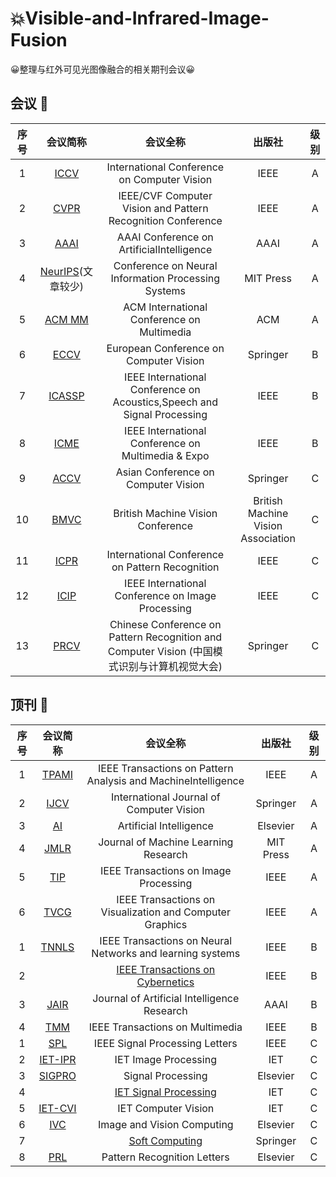 # :boom:Visible-and-Infrared-Image-Fusion
:grinning:整理与红外可见光图像融合的相关期刊会议:grinning:

## 会议 :dizzy:

| 序号 |                          会议简称                           |                                           会议全称                                           |               出版社               | 级别 |
| :--: | :---------------------------------------------------------: | :------------------------------------------------------------------------------------------: | :--------------------------------: | :--: |
|  1   |       [ICCV](http://dblp.uni-trier.de/db/conf/iccv/)        |                         International Conference on Computer Vision                          |                IEEE                |  A   |
|  2   |       [CVPR](http://dblp.uni-trier.de/db/conf/cvpr/)        |                 IEEE/CVF Computer Vision and Pattern Recognition Conference                  |                IEEE                |  A   |
|  3   |       [AAAI](http://dblp.uni-trier.de/db/conf/aaai/)        |                          AAAI Conference on ArtificialIntelligence                           |                AAAI                |  A   |
|  4   | [NeurIPS](http://dblp.uni-trier.de/db/conf/nips/)(文章较少) |                     Conference on Neural Information Processing Systems                      |             MIT Press              |  A   |
|  5   |       [ACM MM](http://dblp.uni-trier.de/db/conf/mm/)        |                          ACM International Conference on Multimedia                          |                ACM                 |  A   |
|  6   |       [ECCV ](http://dblp.uni-trier.de/db/conf/eccv/)       |                            European Conference on Computer Vision                            |              Springer              |  B   |
|  7   |     [ICASSP](http://dblp.uni-trier.de/db/conf/icassp/)      |           IEEE International Conference on Acoustics,Speech and Signal Processing            |                IEEE                |  B   |
|  8   |       [ICME](http://dblp.uni-trier.de/db/conf/icmcs/)       |                      IEEE International Conference on Multimedia & Expo                      |                IEEE                |  B   |
|  9   |       [ACCV](http://dblp.uni-trier.de/db/conf/accv/)        |                             Asian Conference on Computer Vision                              |              Springer              |  C   |
|  10  |       [BMVC](http://dblp.uni-trier.de/db/conf/bmvc/)        |                              British Machine Vision Conference                               | British Machine Vision Association |  C   |
|  11  |       [ICPR](http://dblp.uni-trier.de/db/conf/icpr/)        |                       International Conference on Pattern Recognition                        |                IEEE                |  C   |
|  12  |       [ICIP](http://dblp.uni-trier.de/db/conf/icip/)        |                      IEEE International Conference on Image Processing                       |                IEEE                |  C   |
|  13  |      [PRCV](https://dblp.org/db/conf/prcv/index.html)       | Chinese Conference on Pattern Recognition and Computer Vision (中国模式识别与计算机视觉大会) |              Springer              |  C   |


## 顶刊 :dizzy:

| 序号 |                           会议简称                           |                                    会议全称                                    |  出版社   | 级别 |
| :--: | :----------------------------------------------------------: | :----------------------------------------------------------------------------: | :-------: | :--: |
|  1   |     [TPAMI](http://dblp.uni-trier.de/db/journals/pami/)      |         IEEE Transactions on Pattern Analysis and MachineIntelligence          |   IEEE    |  A   |
|  2   |     [IJCV ](http://dblp.uni-trier.de/db/journals/ijcv/)      |                    International Journal of Computer Vision                    | Springer  |  A   |
|  3   |        [AI](http://dblp.uni-trier.de/db/journals/ai/)        |                            Artificial Intelligence                             | Elsevier  |  A   |
|  4   |      [JMLR](http://dblp.uni-trier.de/db/journals/jmlr/)      |                      Journal of Machine Learning Research                      | MIT Press |  A   |
|  5   |       [TIP](http://dblp.uni-trier.de/db/journals/tip/)       |                     IEEE Transactions on Image Processing                      |   IEEE    |  A   |
|  6   |      [TVCG](http://dblp.uni-trier.de/db/journals/tvcg/)      |            IEEE Transactions on Visualization and Computer Graphics            |   IEEE    |  A   |
|  1   |      [TNNLS](http://dblp.uni-trier.de/db/journals/tnn/)      |           IEEE Transactions on Neural Networks and learning systems            |   IEEE    |  B   |
|  2   |                                                              | [IEEE Transactions on Cybernetics](http://dblp.uni-trier.de/db/journals/tcyb/) |   IEEE    |  B   |
|  3   | [JAIR](http://dblp.uni-trier.de/db/journals/jair/index.html) |                  Journal of Artificial Intelligence Research                   |   AAAI    |  B   |
|  4   | [TMM](https://dblp.uni-trier.de/db/journals/tmm/index.html)  |                        IEEE Transactions on Multimedia                         |   IEEE    |  B   |
|  1   |       [SPL](http://dblp.uni-trier.de/db/journals/spl/)       |                         IEEE Signal Processing Letters                         |   IEEE    |  C   |
|  2   |   [IET-IPR](http://dblp.uni-trier.de/db/journals/iet-ipr/)   |                              IET Image Processing                              |    IET    |  C   |
|  3   |    [SIGPRO](http://dblp.uni-trier.de/db/journals/sigpro/)    |                               Signal Processing                                | Elsevier  |  C   |
|  4   |                                                              |    [IET Signal Processing](https://dblp.org/db/journals/iet-spr/index.html)    |    IET    |  C   |
|  5   |  [IET-CVI](https://dblp.org/db/journals/iet-cvi/index.html)  |                              IET Computer Vision                               |    IET    |  C   |
|  6   |      [IVC ](http://dblp.uni-trier.de/db/journals/ivc/)       |                           Image and Vision Computing                           | Elsevier  |  C   |
|  7   |                                                              |    [Soft Computing](https://dblp.uni-trier.de/db/journals/soco/index.html)     | Springer  |  C   |
|  8   |       [PRL](http://dblp.uni-trier.de/db/journals/prl/)       |                          Pattern Recognition Letters                           | Elsevier  |  C   |
